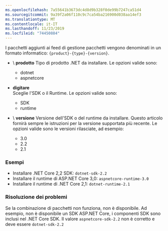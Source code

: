 ```yaml
---
ms.openlocfilehash: 7a55641b3673dc4d8d9b328f0de99b7247ca51d4
ms.sourcegitcommit: 9a39f2a06f110c9c7ca54ba216900d038aa14ef3
ms.translationtype: MT
ms.contentlocale: it-IT
ms.lasthandoff: 11/23/2019
ms.locfileid: "74450884"
---
```


I pacchetti aggiunti ai feed di gestione pacchetti vengono denominati in un formato informatico: `{product}-{type}-{version}`.

- \ **prodotto**
Tipo di prodotto .NET da installare. Le opzioni valide sono:

  - dotnet
  - aspnetcore

- **digitare**\
Sceglie l'SDK o il Runtime. Le opzioni valide sono:

  - SDK
  - runtime

- \ **versione**
Versione dell'SDK o del runtime da installare. Questo articolo fornirà sempre le istruzioni per la versione supportata più recente. Le opzioni valide sono le versioni rilasciate, ad esempio:

  - 3.0
  - 2.2
  - 2.1

### <a name="examples"></a>Esempi

- Installare .NET Core 2,2 SDK: `dotnet-sdk-2.2`
- Installare il runtime di ASP.NET Core 3,0: `aspnetcore-runtime-3.0`
- Installare il runtime di .NET Core 2,1: `dotnet-runtime-2.1`

### <a name="troubleshoot"></a>Risoluzione dei problemi

Se la combinazione di pacchetti non funziona, non è disponibile. Ad esempio, non è disponibile un SDK ASP.NET Core, i componenti SDK sono inclusi nel .NET Core SDK. Il valore `aspnetcore-sdk-2.2` non è corretto e deve essere `dotnet-sdk-2.2`
